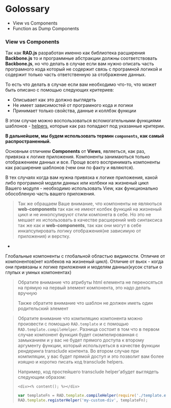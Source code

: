 # Golossary

* View vs Components 
* Function as Dump Components

### View vs Components

Так как **RAD.js** разработан именно как библиотека расширения **Backbone.js** то и программные абстракции должны соответствовать **Backbone.js**, но что делать в случае если вам нужно описать часть програмного кода который не содержит связь с програмной логикой и содержит только часть ответственную за отображение данных.

То есть что делать в случае если вам необходимо что-то, что может быть описано с помощью следующих критериев:

- Описывает как это должно выглядеть
- Не имеет зависимостей от програмного кода и логики 
- Принимает только свойства, данные и коллбэк функции

В этом случае можно воспользоваться вспомогательными функциями шаблонов - [helpers](https://github.com/Rapid-Application-Development-JS/itemplate), которые как раз попадают под указанные критерии. 

**В дальнейшем, мы будем использовать термин `components`, как самый распространенный.**

Основным отличием **Components** от **Views**, являеться, как раз, привязка к логике приложения. Компоненты занимаються только отображением данных и все. Проще всего воспринимать компоненты как расширение шаблонов (чем они по факту и являются).

В тех случаях когда вам нужна привязка к логике приложения, какой либо програмной модели данных или колбеки на жизненый цикл Вашего модуля - необходимо использовать View, как функционально обособленую часть вашего приложения.

> Так же обращаем Ваше внимание, что компоненты не являються **web-components** так как не имеют колбек функций на жизненый цикл и не инкопсулируют стили компонета в себе. Но это не мешает их использовать в качестве расшерений web синтаксиса так же как и **web-components**, так как они могут в себе инкапсулировать логику отображения(не зависимую от приложения) и верстку.

 
-


Глобальные компоненты с глобальной областью видимости. Отличие от компонентов(нет колбеков на жизненый цикл). Отличие от вьюх - когда они привязаны к логике приложения и моделям данных(кусок статьи о глупых и умных компонентах)

> Обратите внимание что атрибуты html елемента не переносяться на прямую на первый элемент компонента, это надо делать вручную
> 
> Также обратите внимание что шаблон не должен иметь один родительский элемент

> Обратите внимание что компиляцию компонента можно произвести с помощью `RAD.template` и с помощью `RAD.template.compileHelper`. Разница состоит в том что в первом случае компонент функция будет скомпелированная с замыканием и у вас не будет прямого доступа к  второму аргументу функции, который используеться в качестве функции рендеринга transclude контента. Во втором случае при компиляции, у вас будет прямой доступ и это позволит вам более изящно и коротко писать код transclude helpers.
> 
> Например, код простейшего transclude helper'aбудет выглядеть следующим образом:
> 
> ``` ejs
> <div><% content(); %></div>
> ```
> 
> ```javascript
> var templateFn = RAD.template.compileHelper(require('./template.ejs'));
> RAD.template.registerHelper('my-custom-div', templateFn);
> ```